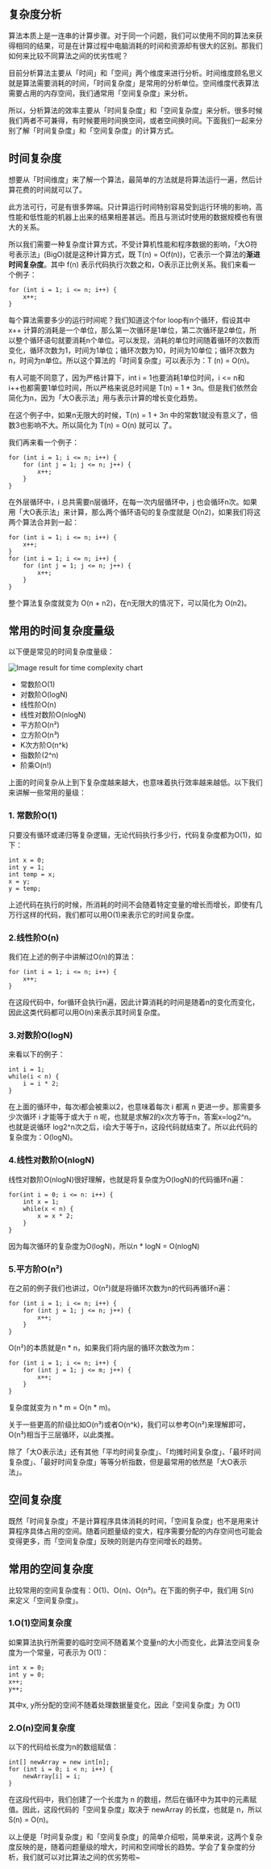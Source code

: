 ## 复杂度分析

算法本质上是一连串的计算步骤。对于同一个问题，我们可以使用不同的算法来获得相同的结果，可是在计算过程中电脑消耗的时间和资源却有很大的区别。那我们如何来比较不同算法之间的优劣性呢？

目前分析算法主要从「时间」和「空间」两个维度来进行分析。时间维度顾名思义就是算法需要消耗的时间，「时间复杂度」是常用的分析单位。空间维度代表算法需要占用的内存空间，我们通常用「空间复杂度」来分析。

所以，分析算法的效率主要从「时间复杂度」和「空间复杂度」来分析。很多时候我们两者不可兼得，有时候要用时间换空间，或者空间换时间。下面我们一起来分别了解「时间复杂度」和「空间复杂度」的计算方式。

## 时间复杂度

想要从「时间维度」来了解一个算法，最简单的方法就是将算法运行一遍，然后计算花费的时间就可以了。

此方法可行，可是有很多弊端。只计算运行时间特别容易受到运行环境的影响，高性能和低性能的机器上出来的结果相差甚远。而且与测试时使用的数据规模也有很大的关系。

所以我们需要一种复杂度计算方式，不受计算机性能和程序数据的影响，「大O符号表示法」(BigO)就是这种计算方式，既 T(n) = O(f(n))，它表示一个算法的**渐进时间复杂度**。其中 f(n) 表示代码执行次数之和，O表示正比例关系。我们来看一个例子：

```
for (int i = 1; i <= n; i++) {
    x++;
}
```

每个算法需要多少的运行时间呢？我们知道这个for loop有n个循环，假设其中 x++ 计算的消耗是一个单位，那么第一次循环是1单位，第二次循环是2单位，所以整个循环语句就要消耗n个单位。可以发现，消耗的单位时间随着循环的次数而变化，循环次数为1，时间为1单位；循环次数为10，时间为10单位；循环次数为n，时间为n单位。所以这个算法的「时间复杂度」可以表示为：T (n) = O(n)。

有人可能不同意了，因为严格计算下，int i = 1也要消耗1单位时间，i <= n和i++也都需要1单位时间，所以严格来说总时间是 T(n) = 1 + 3n。但是我们依然会简化为n，因为「大O表示法」用与表示计算的增长变化趋势。

在这个例子中，如果n无限大的时候，T(n) = 1 + 3n 中的常数1就没有意义了，倍数3也影响不大。所以简化为 T(n) = O(n) 就可以 了。

我们再来看一个例子：

```
for (int i = 1; i <= n; i++) {
    for (int j = 1; j <= n; j++) {
        x++;
    }
}
```

在外层循环中，i 总共需要n层循环，在每一次内层循环中，j 也会循环n次。如果用「大O表示法」来计算，那么两个循环语句的复杂度就是 O(n2)，如果我们将这两个算法合并到一起：

```
for (int i = 1; i <= n; i++) {
    x++;
}
for (int i = 1; i <= n; i++) {
    for (int j = 1; j <= n; j++) {
        x++;
    }
}
```

整个算法复杂度就变为 O(n + n2)，在n无限大的情况下，可以简化为 O(n2)。

## 常用的时间复杂度量级

以下便是常见的时间复杂度量级：

![Image result for time complexity chart](https://i2.wp.com/adrianmejia.com/images/big-o-running-time-complexity.png?resize=534%2C430&ssl=1)

- 常数阶O(1)
- 对数阶O(logN)
- 线性阶O(n)
- 线性对数阶O(nlogN)
- 平方阶O(n²)
- 立方阶O(n³)
- K次方阶O(n^k)
- 指数阶(2^n)
- 阶乘O(n!)

上面的时间复杂从上到下复杂度越来越大，也意味着执行效率越来越低。以下我们来讲解一些常用的量级：

### 1. 常数阶O(1)

只要没有循环或递归等复杂逻辑，无论代码执行多少行，代码复杂度都为O(1)，如下：

```
int x = 0;
int y = 1;
int temp = x;
x = y;
y = temp;
```

上述代码在执行的时候，所消耗的时间不会随着特定变量的增长而增长，即使有几万行这样的代码，我们都可以用O(1)来表示它的时间复杂度。

### 2.线性阶O(n)

我们在上述的例子中讲解过O(n)的算法：

```
for (int i = 1; i <= n; i++) {
    x++;
}
```

在这段代码中，for循环会执行n遍，因此计算消耗的时间是随着n的变化而变化，因此这类代码都可以用O(n)来表示其时间复杂度。

### 3.对数阶O(logN)

来看以下的例子：

```
int i = 1;
while(i < n) {
    i = i * 2;
}
```

在上面的循环中，每次i都会被乘以2，也意味着每次 i 都离 n 更进一步。那需要多少次循环 i 才能等于或大于 n 呢，也就是求解2的x次方等于n，答案x=log2^n。也就是说循环 log2^n次之后，i会大于等于n，这段代码就结束了。所以此代码的复杂度为：O(logN)。

### 4.线性对数阶O(nlogN)

线性对数阶O(nlogN)很好理解，也就是将复杂度为O(logN)的代码循环n遍：

```
for(int i = 0; i <= n: i++) {
    int x = 1;
    while(x < n) {
        x = x * 2;
    }
}
```

因为每次循环的复杂度为O(logN)，所以n * logN = O(nlogN)

### 5.平方阶O(n²)

在之前的例子我们也讲过，O(n²)就是将循环次数为n的代码再循环n遍：

```
for (int i = 1; i <= n; i++) {
    for (int j = 1; j <= n; j++) {
        x++;
    }
}
```

O(n²)的本质就是n * n，如果我们将内层的循环次数改为m：

```
for (int i = 1; i <= n; i++) {
    for (int j = 1; j <= m; j++) {
        x++;
    }
}
```

复杂度就变为 n * m = O(n * m)。

关于一些更高的阶级比如O(n³)或者O(n^k)，我们可以参考O(n²)来理解即可，O(n³)相当于三层循环，以此类推。

除了「大O表示法」还有其他「平均时间复杂度」、「均摊时间复杂度」、「最坏时间复杂度」、「最好时间复杂度」等等分析指数，但是最常用的依然是「大O表示法」。

## 空间复杂度

既然「时间复杂度」不是计算程序具体消耗的时间，「空间复杂度」也不是用来计算程序具体占用的空间。随着问题量级的变大，程序需要分配的内存空间也可能会变得更多，而「空间复杂度」反映的则是内存空间增长的趋势。

## 常用的空间复杂度

比较常用的空间复杂度有：O(1)、O(n)、O(n²)。在下面的例子中，我们用 S(n) 来定义「空间复杂度」。

### 1.O(1)空间复杂度

如果算法执行所需要的临时空间不随着某个变量n的大小而变化，此算法空间复杂度为一个常量，可表示为 O(1)：

```
int x = 0;
int y = 0;
x++;
y++;
```

其中x, y所分配的空间不随着处理数据量变化，因此「空间复杂度」为 O(1)

### 2.O(n)空间复杂度

以下的代码给长度为n的数组赋值：

```
int[] newArray = new int[n];
for (int i = 0; i < n; i++) {
    newArray[i] = i;
}
```

在这段代码中，我们创建了一个长度为 n 的数组，然后在循环中为其中的元素赋值。因此，这段代码的「空间复杂度」取决于 newArray 的长度，也就是 n，所以 S(n) = O(n)。

以上便是「时间复杂度」和「空间复杂度」的简单介绍啦，简单来说，这两个复杂度反映的是，随着问题量级的增大，时间和空间增长的趋势。学会了复杂度的分析，我们就可以对比算法之间的优劣势啦~